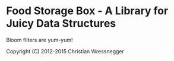 Food Storage Box - A Library for Juicy Data Structures
==

Bloom filters are yum-yum!

Copyright (C) 2012-2015 Christian Wressnegger
